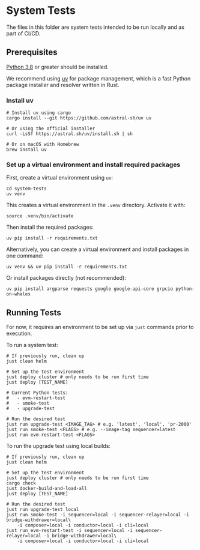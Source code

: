 # System Tests

The files in this folder are system tests intended to be run locally and as part
of CI/CD.

## Prerequisites

[Python 3.8](https://www.python.org/downloads) or greater should be installed.

We recommend using [uv](https://github.com/astral-sh/uv) for package management,
which is a fast Python package installer and resolver written in Rust.

### Install uv

```shell
# Install uv using cargo
cargo install --git https://github.com/astral-sh/uv uv

# Or using the official installer
curl -LsSf https://astral.sh/uv/install.sh | sh

# Or on macOS with Homebrew
brew install uv
```

### Set up a virtual environment and install required packages

First, create a virtual environment using `uv`:

```shell
cd system-tests
uv venv
```

This creates a virtual environment in the `.venv` directory. Activate it with:

```shell
source .venv/bin/activate
```

Then install the required packages:

```shell
uv pip install -r requirements.txt
```

Alternatively, you can create a virtual environment and install packages in one command:

```shell
uv venv && uv pip install -r requirements.txt
```

Or install packages directly (not recommended):

```shell
uv pip install argparse requests google google-api-core grpcio python-on-whales
```

## Running Tests

For now, it requires an environment to be set up via `just` commands prior to
execution.

To run a system test:

```shell
# If previously run, clean up
just clean helm

# Set up the test environment
just deploy cluster # only needs to be run first time
just deploy [TEST_NAME]

# Current Python tests:
#   - evm-restart-test
#   - smoke-test
#   - upgrade-test

# Run the desired test
just run upgrade-test <IMAGE_TAG> # e.g. 'latest', 'local', 'pr-2000'
just run smoke-test <FLAGS> # e.g. --image-tag sequencer=latest
just run evm-restart-test <FLAGS>
```

To run the upgrade test using local builds:

```shell
# If previously run, clean up
just clean helm

# Set up the test environment
just deploy cluster # only needs to be run first time
cargo check
just docker-build-and-load-all
just deploy [TEST_NAME]

# Run the desired test
just run upgrade-test local
just run smoke-test -i sequencer=local -i sequencer-relayer=local -i bridge-withdrawer=local\
    -i composer=local -i conductor=local -i cli=local
just run evm-restart-test -i sequencer=local -i sequencer-relayer=local -i bridge-withdrawer=local\
    -i composer=local -i conductor=local -i cli=local
```
